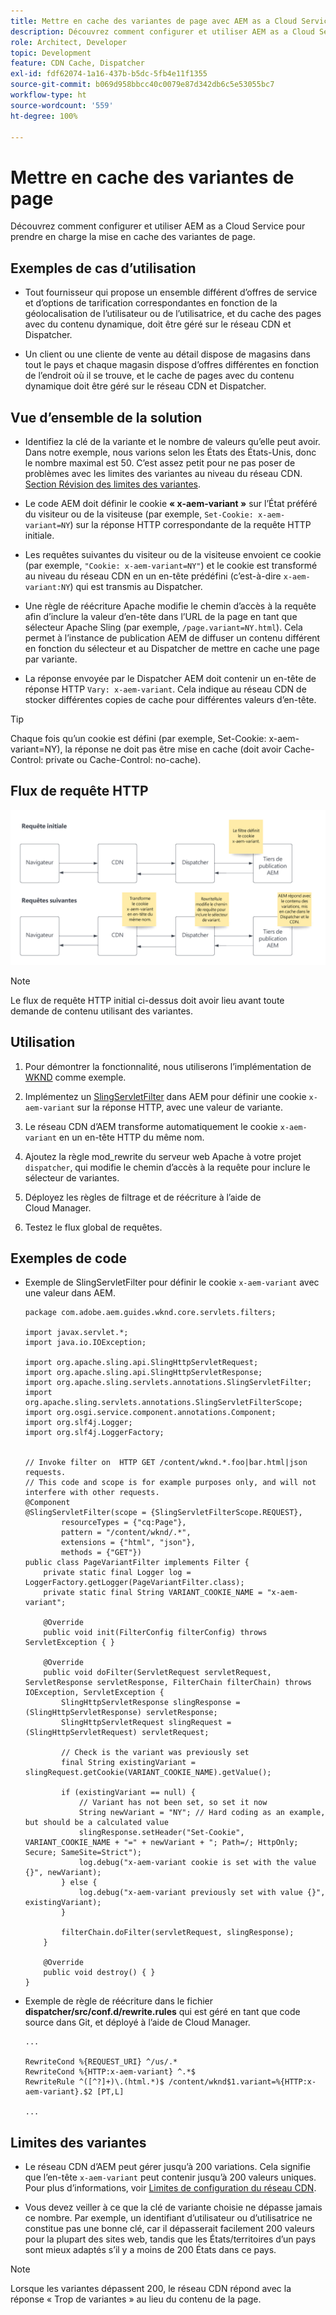 ```yaml
---
title: Mettre en cache des variantes de page avec AEM as a Cloud Service
description: Découvrez comment configurer et utiliser AEM as a Cloud Service pour prendre en charge la mise en cache des variantes de page.
role: Architect, Developer
topic: Development
feature: CDN Cache, Dispatcher
exl-id: fdf62074-1a16-437b-b5dc-5fb4e11f1355
source-git-commit: b069d958bbcc40c0079e87d342db6c5e53055bc7
workflow-type: ht
source-wordcount: '559'
ht-degree: 100%

---
```


# Mettre en cache des variantes de page

Découvrez comment configurer et utiliser AEM as a Cloud Service pour prendre en charge la mise en cache des variantes de page.

## Exemples de cas d’utilisation

+ Tout fournisseur qui propose un ensemble différent d’offres de service et d’options de tarification correspondantes en fonction de la géolocalisation de l’utilisateur ou de l’utilisatrice, et du cache des pages avec du contenu dynamique, doit être géré sur le réseau CDN et Dispatcher.

+ Un client ou une cliente de vente au détail dispose de magasins dans tout le pays et chaque magasin dispose d’offres différentes en fonction de l’endroit où il se trouve, et le cache de pages avec du contenu dynamique doit être géré sur le réseau CDN et Dispatcher.

## Vue d’ensemble de la solution

+ Identifiez la clé de la variante et le nombre de valeurs qu’elle peut avoir. Dans notre exemple, nous varions selon les États des États-Unis, donc le nombre maximal est 50. C’est assez petit pour ne pas poser de problèmes avec les limites des variantes au niveau du réseau CDN. [Section Révision des limites des variantes](#variant-limitations).

+ Le code AEM doit définir le cookie __« x-aem-variant »__ sur l’État préféré du visiteur ou de la visiteuse (par exemple, `Set-Cookie: x-aem-variant=NY`) sur la réponse HTTP correspondante de la requête HTTP initiale.

+ Les requêtes suivantes du visiteur ou de la visiteuse envoient ce cookie (par exemple, `"Cookie: x-aem-variant=NY"`) et le cookie est transformé au niveau du réseau CDN en un en-tête prédéfini (c’est-à-dire `x-aem-variant:NY`) qui est transmis au Dispatcher.

+ Une règle de réécriture Apache modifie le chemin d’accès à la requête afin d’inclure la valeur d’en-tête dans l’URL de la page en tant que sélecteur Apache Sling (par exemple, `/page.variant=NY.html`). Cela permet à l’instance de publication AEM de diffuser un contenu différent en fonction du sélecteur et au Dispatcher de mettre en cache une page par variante.

+ La réponse envoyée par le Dispatcher AEM doit contenir un en-tête de réponse HTTP `Vary: x-aem-variant`. Cela indique au réseau CDN de stocker différentes copies de cache pour différentes valeurs d’en-tête.

>[!TIP]
>
>Chaque fois qu’un cookie est défini (par exemple, Set-Cookie: x-aem-variant=NY), la réponse ne doit pas être mise en cache (doit avoir Cache-Control: private ou Cache-Control: no-cache).

## Flux de requête HTTP

![Flux de requête de cache de variantes.](./assets/variant-cache-request-flow.png)

>[!NOTE]
>
>Le flux de requête HTTP initial ci-dessus doit avoir lieu avant toute demande de contenu utilisant des variantes.

## Utilisation

1. Pour démontrer la fonctionnalité, nous utiliserons l’implémentation de [WKND](https://experienceleague.adobe.com/docs/experience-manager-learn/getting-started-wknd-tutorial-develop/overview.html?lang=fr) comme exemple.

1. Implémentez un [SlingServletFilter](https://sling.apache.org/documentation/the-sling-engine/filters.html) dans AEM pour définir une cookie `x-aem-variant` sur la réponse HTTP, avec une valeur de variante.

1. Le réseau CDN d’AEM transforme automatiquement le cookie `x-aem-variant` en un en-tête HTTP du même nom.

1. Ajoutez la règle mod_rewrite du serveur web Apache à votre projet `dispatcher`, qui modifie le chemin d’accès à la requête pour inclure le sélecteur de variantes.

1. Déployez les règles de filtrage et de réécriture à l’aide de Cloud Manager.

1. Testez le flux global de requêtes.

## Exemples de code

+ Exemple de SlingServletFilter pour définir le cookie `x-aem-variant` avec une valeur dans AEM.

  ```
  package com.adobe.aem.guides.wknd.core.servlets.filters;
  
  import javax.servlet.*;
  import java.io.IOException;
  
  import org.apache.sling.api.SlingHttpServletRequest;
  import org.apache.sling.api.SlingHttpServletResponse;
  import org.apache.sling.servlets.annotations.SlingServletFilter;
  import org.apache.sling.servlets.annotations.SlingServletFilterScope;
  import org.osgi.service.component.annotations.Component;
  import org.slf4j.Logger;
  import org.slf4j.LoggerFactory;
  
  
  // Invoke filter on  HTTP GET /content/wknd.*.foo|bar.html|json requests.
  // This code and scope is for example purposes only, and will not interfere with other requests.
  @Component
  @SlingServletFilter(scope = {SlingServletFilterScope.REQUEST},
          resourceTypes = {"cq:Page"},
          pattern = "/content/wknd/.*",
          extensions = {"html", "json"},
          methods = {"GET"})
  public class PageVariantFilter implements Filter {
      private static final Logger log = LoggerFactory.getLogger(PageVariantFilter.class);
      private static final String VARIANT_COOKIE_NAME = "x-aem-variant";
  
      @Override
      public void init(FilterConfig filterConfig) throws ServletException { }
  
      @Override
      public void doFilter(ServletRequest servletRequest, ServletResponse servletResponse, FilterChain filterChain) throws IOException, ServletException {
          SlingHttpServletResponse slingResponse = (SlingHttpServletResponse) servletResponse;
          SlingHttpServletRequest slingRequest = (SlingHttpServletRequest) servletRequest;
  
          // Check is the variant was previously set
          final String existingVariant = slingRequest.getCookie(VARIANT_COOKIE_NAME).getValue();
  
          if (existingVariant == null) {
              // Variant has not been set, so set it now
              String newVariant = "NY"; // Hard coding as an example, but should be a calculated value
              slingResponse.setHeader("Set-Cookie", VARIANT_COOKIE_NAME + "=" + newVariant + "; Path=/; HttpOnly; Secure; SameSite=Strict");
              log.debug("x-aem-variant cookie is set with the value {}", newVariant);
          } else {
              log.debug("x-aem-variant previously set with value {}", existingVariant);
          }
  
          filterChain.doFilter(servletRequest, slingResponse);
      }
  
      @Override
      public void destroy() { }
  }
  ```

+ Exemple de règle de réécriture dans le fichier __dispatcher/src/conf.d/rewrite.rules__ qui est géré en tant que code source dans Git, et déployé à l’aide de Cloud Manager.

  ```
  ...
  
  RewriteCond %{REQUEST_URI} ^/us/.*  
  RewriteCond %{HTTP:x-aem-variant} ^.*$  
  RewriteRule ^([^?]+)\.(html.*)$ /content/wknd$1.variant=%{HTTP:x-aem-variant}.$2 [PT,L] 
  
  ...
  ```

## Limites des variantes

+ Le réseau CDN d’AEM peut gérer jusqu’à 200 variations. Cela signifie que l’en-tête `x-aem-variant` peut contenir jusqu’à 200 valeurs uniques. Pour plus d’informations, voir [Limites de configuration du réseau CDN](https://docs.fastly.com/en/guides/resource-limits).

+ Vous devez veiller à ce que la clé de variante choisie ne dépasse jamais ce nombre.  Par exemple, un identifiant d’utilisateur ou d’utilisatrice ne constitue pas une bonne clé, car il dépasserait facilement 200 valeurs pour la plupart des sites web, tandis que les États/territoires d’un pays sont mieux adaptés s’il y a moins de 200 États dans ce pays.

>[!NOTE]
>
>Lorsque les variantes dépassent 200, le réseau CDN répond avec la réponse « Trop de variantes » au lieu du contenu de la page.
